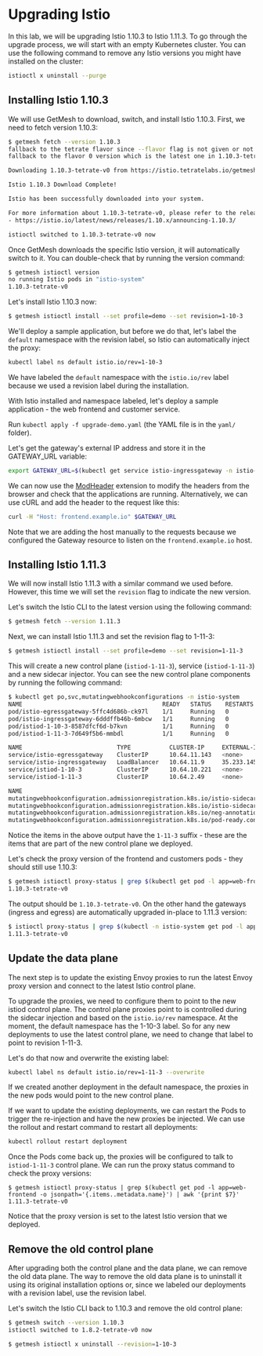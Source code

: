 # Upgrading Istio

In this lab, we will be upgrading Istio 1.10.3 to Istio 1.11.3. To go through the upgrade process, we will start with an empty Kubernetes cluster. You can use the following command to remove any Istio versions you might have installed on the cluster:

```sh
istioctl x uninstall --purge
```

## Installing Istio 1.10.3

We will use GetMesh to download, switch, and install Istio 1.10.3. First, we need to fetch version 1.10.3:

```sh
$ getmesh fetch --version 1.10.3
fallback to the tetrate flavor since --flavor flag is not given or not supported
fallback to the flavor 0 version which is the latest one in 1.10.3-tetrate

Downloading 1.10.3-tetrate-v0 from https://istio.tetratelabs.io/getmesh/files/istio-1.10.3-tetrate-v0-linux-amd64.tar.gz ...

Istio 1.10.3 Download Complete!

Istio has been successfully downloaded into your system.

For more information about 1.10.3-tetrate-v0, please refer to the release notes:
- https://istio.io/latest/news/releases/1.10.x/announcing-1.10.3/

istioctl switched to 1.10.3-tetrate-v0 now
```

Once GetMesh downloads the specific Istio version, it will automatically switch to it. You can double-check that by running the version command:

```sh
$ getmesh istioctl version
no running Istio pods in "istio-system"
1.10.3-tetrate-v0
``` 

Let's install Istio 1.10.3 now:

```sh
$ getmesh istioctl install --set profile=demo --set revision=1-10-3
```

We'll deploy a sample application, but before we do that, let's label the `default` namespace with the revision label, so Istio can automatically inject the proxy:

```sh
kubectl label ns default istio.io/rev=1-10-3
```

We have labeled the `default` namespace with the `istio.io/rev` label because we used a revision label during the installation. 

With Istio installed and namespace labeled, let's deploy a sample application - the web frontend and customer service.

Run `kubectl apply -f upgrade-demo.yaml` (the YAML file is in the `yaml/` folder).

Let's get the gateway's external IP address and store it in the GATEWAY_URL variable:

```sh
export GATEWAY_URL=$(kubectl get service istio-ingressgateway -n istio-system -o jsonpath='{.status.loadBalancer.ingress[0].ip}')
```

We can now use the [ModHeader](https://chrome.google.com/webstore/detail/modheader/idgpnmonknjnojddfkpgkljpfnnfcklj?hl=en) extension to modify the headers from the browser and check that the applications are running. Alternatively, we can use cURL and add the header to the request like this:

```sh
curl -H "Host: frontend.example.io" $GATEWAY_URL
```

Note that we are adding the host manually to the requests because we configured the Gateway resource to listen on the `frontend.example.io` host.

## Installing Istio 1.11.3

We will now install Istio 1.11.3 with a similar command we used before. However, this time we will set the `revision` flag to indicate the new version.

Let's switch the Istio CLI to the latest version using the following command:

```sh
$ getmesh fetch --version 1.11.3
```

Next, we can install Istio 1.11.3 and set the revision flag to 1-11-3:

```sh
$ getmesh istioctl install --set profile=demo --set revision=1-11-3
```

This will create a new control plane (`istiod-1-11-3`), service (`istiod-1-11-3`) and a new sidecar injector. You can see the new control plane components by running the following command:

```sh
$ kubectl get po,svc,mutatingwebhookconfigurations -n istio-system
NAME                                        READY   STATUS    RESTARTS   AGE
pod/istio-egressgateway-5ffc4d686b-ck97l    1/1     Running   0          38s
pod/istio-ingressgateway-6dddffb46b-6mbcw   1/1     Running   0          38s
pod/istiod-1-10-3-8587dfcf6d-b7kvn          1/1     Running   0          7m31s
pod/istiod-1-11-3-7d649f5b6-mmbdl           1/1     Running   0          43s

NAME                           TYPE           CLUSTER-IP     EXTERNAL-IP      PORT(S)                                                                      AGE
service/istio-egressgateway    ClusterIP      10.64.11.143   <none>           80/TCP,443/TCP                                                               7m16s
service/istio-ingressgateway   LoadBalancer   10.64.11.9     35.233.145.150   15021:30320/TCP,80:31886/TCP,443:31943/TCP,31400:30767/TCP,15443:32113/TCP   7m16s
service/istiod-1-10-3          ClusterIP      10.64.10.221   <none>           15010/TCP,15012/TCP,443/TCP,15014/TCP                                        7m31s
service/istiod-1-11-3          ClusterIP      10.64.2.49     <none>           15010/TCP,15012/TCP,443/TCP,15014/TCP                                        43s

NAME                                                                                                                WEBHOOKS   AGE
mutatingwebhookconfiguration.admissionregistration.k8s.io/istio-sidecar-injector-1-10-3                             2          7m32s
mutatingwebhookconfiguration.admissionregistration.k8s.io/istio-sidecar-injector-1-11-3                             2          43s
mutatingwebhookconfiguration.admissionregistration.k8s.io/neg-annotation.config.common-webhooks.networking.gke.io   1          27m
mutatingwebhookconfiguration.admissionregistration.k8s.io/pod-ready.config.common-webhooks.networking.gke.io        1          27m
```

Notice the items in the above output have the `1-11-3` suffix - these are the items that are part of the new control plane we deployed.

Let's check the proxy version of the frontend and customers pods - they should still use 1.10.3:

```sh
$ getmesh istioctl proxy-status | grep $(kubectl get pod -l app=web-frontend -o jsonpath='{.items..metadata.name}') | awk '{print $7}'
1.10.3-tetrate-v0
```

The output should be `1.10.3-tetrate-v0`. On the other hand the gateways (ingress and egress) are automatically upgraded in-place to 1.11.3 version:

```sh
$ istioctl proxy-status | grep $(kubectl -n istio-system get pod -l app=istio-ingressgateway -o jsonpath='{.items..metadata.name}') | awk '{print $7}'
1.11.3-tetrate-v0
```

## Update the data plane

The next step is to update the existing Envoy proxies to run the latest Envoy proxy version and connect to the latest Istio control plane.

To upgrade the proxies, we need to configure them to point to the new istiod control plane. The control plane proxies point to is controlled during the sidecar injection and based on the `istio.io/rev` namespace. At the moment, the default namespace has the 1-10-3 label. So for any new deployments to use the latest control plane, we need to change that label to point to revision 1-11-3.

Let's do that now and overwrite the existing label:

```sh
kubectl label ns default istio.io/rev=1-11-3 --overwrite
```

If we created another deployment in the default namespace, the proxies in the new pods would point to the new control plane. 

If we want to update the existing deployments, we can restart the Pods to trigger the re-injection and have the new proxies be injected. We can use the rollout and restart command to restart all deployments:

```sh
kubectl rollout restart deployment
```

Once the Pods come back up, the proxies will be configured to talk to `istiod-1-11-3` control plane. We can run the proxy status command to check the proxy versions:

```
$ getmesh istioctl proxy-status | grep $(kubectl get pod -l app=web-frontend -o jsonpath='{.items..metadata.name}') | awk '{print $7}'
1.11.3-tetrate-v0
```

Notice that the proxy version is set to the latest Istio version that we deployed.

## Remove the old control plane

After upgrading both the control plane and the data plane, we can remove the old data plane. The way to remove the old data plane is to uninstall it using its original installation options or, since we labeled our deployments with a revision label, use the revision label.

Let's switch the Istio CLI back to 1.10.3 and remove the old control plane:

```sh
$ getmesh switch --version 1.10.3
istioctl switched to 1.8.2-tetrate-v0 now

$ getmesh istioctl x uninstall --revision=1-10-3
```